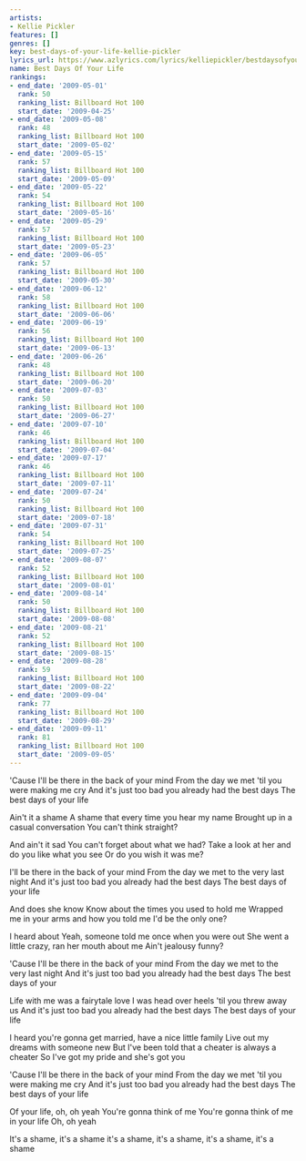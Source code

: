 ```yaml
---
artists:
- Kellie Pickler
features: []
genres: []
key: best-days-of-your-life-kellie-pickler
lyrics_url: https://www.azlyrics.com/lyrics/kelliepickler/bestdaysofyourlife.html
name: Best Days Of Your Life
rankings:
- end_date: '2009-05-01'
  rank: 50
  ranking_list: Billboard Hot 100
  start_date: '2009-04-25'
- end_date: '2009-05-08'
  rank: 48
  ranking_list: Billboard Hot 100
  start_date: '2009-05-02'
- end_date: '2009-05-15'
  rank: 57
  ranking_list: Billboard Hot 100
  start_date: '2009-05-09'
- end_date: '2009-05-22'
  rank: 54
  ranking_list: Billboard Hot 100
  start_date: '2009-05-16'
- end_date: '2009-05-29'
  rank: 57
  ranking_list: Billboard Hot 100
  start_date: '2009-05-23'
- end_date: '2009-06-05'
  rank: 57
  ranking_list: Billboard Hot 100
  start_date: '2009-05-30'
- end_date: '2009-06-12'
  rank: 58
  ranking_list: Billboard Hot 100
  start_date: '2009-06-06'
- end_date: '2009-06-19'
  rank: 56
  ranking_list: Billboard Hot 100
  start_date: '2009-06-13'
- end_date: '2009-06-26'
  rank: 48
  ranking_list: Billboard Hot 100
  start_date: '2009-06-20'
- end_date: '2009-07-03'
  rank: 50
  ranking_list: Billboard Hot 100
  start_date: '2009-06-27'
- end_date: '2009-07-10'
  rank: 46
  ranking_list: Billboard Hot 100
  start_date: '2009-07-04'
- end_date: '2009-07-17'
  rank: 46
  ranking_list: Billboard Hot 100
  start_date: '2009-07-11'
- end_date: '2009-07-24'
  rank: 50
  ranking_list: Billboard Hot 100
  start_date: '2009-07-18'
- end_date: '2009-07-31'
  rank: 54
  ranking_list: Billboard Hot 100
  start_date: '2009-07-25'
- end_date: '2009-08-07'
  rank: 52
  ranking_list: Billboard Hot 100
  start_date: '2009-08-01'
- end_date: '2009-08-14'
  rank: 50
  ranking_list: Billboard Hot 100
  start_date: '2009-08-08'
- end_date: '2009-08-21'
  rank: 52
  ranking_list: Billboard Hot 100
  start_date: '2009-08-15'
- end_date: '2009-08-28'
  rank: 59
  ranking_list: Billboard Hot 100
  start_date: '2009-08-22'
- end_date: '2009-09-04'
  rank: 77
  ranking_list: Billboard Hot 100
  start_date: '2009-08-29'
- end_date: '2009-09-11'
  rank: 81
  ranking_list: Billboard Hot 100
  start_date: '2009-09-05'
---
```


'Cause I'll be there in the back of your mind
From the day we met 'til you were making me cry
And it's just too bad you already had the best days
The best days of your life

Ain't it a shame
A shame that every time you hear my name
Brought up in a casual conversation
You can't think straight?

And ain't it sad
You can't forget about what we had?
Take a look at her and do you like what you see
Or do you wish it was me?

I'll be there in the back of your mind
From the day we met to the very last night
And it's just too bad you already had the best days
The best days of your life

And does she know
Know about the times you used to hold me
Wrapped me in your arms and how you told me
I'd be the only one?

I heard about
Yeah, someone told me once when you were out
She went a little crazy, ran her mouth about me
Ain't jealousy funny?

'Cause I'll be there in the back of your mind
From the day we met to the very last night
And it's just too bad you already had the best days
The best days of your

Life with me was a fairytale love
I was head over heels 'til you threw away us
And it's just too bad you already had the best days
The best days of your life

I heard you're gonna get married, have a nice little family
Live out my dreams with someone new
But I've been told that a cheater is always a cheater
So I've got my pride and she's got you

'Cause I'll be there in the back of your mind
From the day we met 'til you were making me cry
And it's just too bad you already had the best days
The best days of your life

Of your life, oh, oh yeah
You're gonna think of me
You're gonna think of me in your life
Oh, oh yeah

It's a shame, it's a shame
it's a shame, it's a shame, it's a shame, it's a shame



